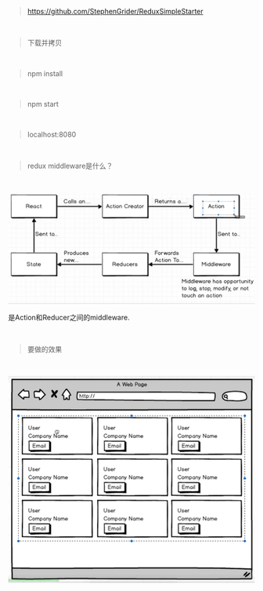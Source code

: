 > https://github.com/StephenGrider/ReduxSimpleStarter

<br>

> 下载并拷贝

<br>

> npm install

<br>

> npm start

<br>

> localhost:8080

<br>

> redux middleware是什么？

<br>

![](01.png)

是Action和Reducer之间的middleware.

<br>

> 要做的效果

<br>

![](02.png)








